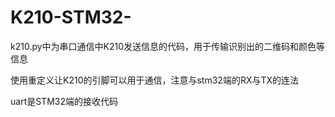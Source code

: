 # K210-STM32-
k210.py中为串口通信中K210发送信息的代码，用于传输识别出的二维码和颜色等信息

使用重定义让K210的引脚可以用于通信，注意与stm32端的RX与TX的连法

uart是STM32端的接收代码